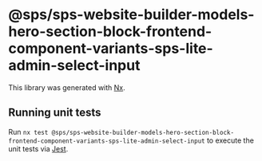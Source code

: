 # @sps/sps-website-builder-models-hero-section-block-frontend-component-variants-sps-lite-admin-select-input

This library was generated with [Nx](https://nx.dev).

## Running unit tests

Run `nx test @sps/sps-website-builder-models-hero-section-block-frontend-component-variants-sps-lite-admin-select-input` to execute the unit tests via [Jest](https://jestjs.io).
